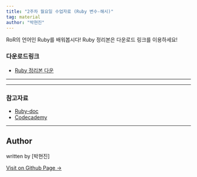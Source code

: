 ```yaml
---
title: "2주차 월요일 수업자료 (Ruby 변수-해시)"
tag: material
author: "박현진"
---
```


RoR의 언어인 Ruby를 배워봅시다!
Ruby 정리본은 다운로드 링크를 이용하세요!

### 다운로드링크

- [Ruby 정리본 다운](https://github.com/likelionkonkuk/w2_mon_material)

---

---

### 참고자료
- [Ruby-doc](http://ruby-doc.org/core-2.3.3/)
- [Codecademy](https://www.codecademy.com/learn/ruby)

---

## Author

written by [박현진]

<a href="https://hyunkyung12.github.io" target="_blank" class="btn btn-black"><i class="fa fa-github fa-lg"></i> Visit on Github Page &rarr;</a>